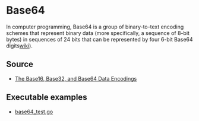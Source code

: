 # Base64

In computer programming, Base64 is a group of binary-to-text encoding schemes that represent binary data (more specifically, a sequence of 8-bit bytes) in sequences of 24 bits that can be represented by four 6-bit Base64 digits[wiki](https://en.wikipedia.org/wiki/Base64)).

## Source

* [The Base16, Base32, and Base64 Data Encodings](https://datatracker.ietf.org/doc/html/rfc4648)

## Executable examples

* [base64_test.go](../example/serial/base64ser/base64_test.go)